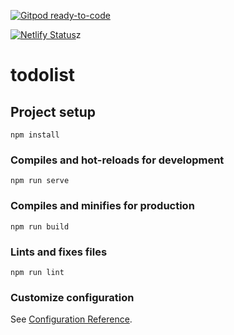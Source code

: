 [![Gitpod ready-to-code](https://img.shields.io/badge/Gitpod-ready--to--code-blue?logo=gitpod)](https://gitpod.io/#https://github.com/robinslange/todolist)

[![Netlify Status](https://api.netlify.com/api/v1/badges/aaa7958a-8dba-4087-b942-78d0a0f3370f/deploy-status)](https://app.netlify.com/sites/goofy-mclean-84ea93/deploys)z

# todolist

## Project setup
```
npm install
```

### Compiles and hot-reloads for development
```
npm run serve
```

### Compiles and minifies for production
```
npm run build
```

### Lints and fixes files
```
npm run lint
```

### Customize configuration
See [Configuration Reference](https://cli.vuejs.org/config/).
